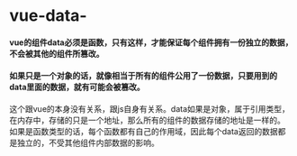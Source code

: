 # vue-data-
#### vue的组件data必须是函数，只有这样，才能保证每个组件拥有一份独立的数据，不会被其他的组件所篡改。
#### 如果只是一个对象的话，就像相当于所有的组件公用了一份数据，只要用到的data里面的数据，就有可能会被篡改。

这个跟vue的本身没有关系，跟js自身有关系。data如果是对象，属于引用类型，在内存中，存储的只是一个地址，那么所有的组件的数据存储的地址是一样的。
如果是函数类型的话，每个函数都有自己的作用域，因此每个data返回的数据都是独立的，不受其他组件内部数据的影响。
